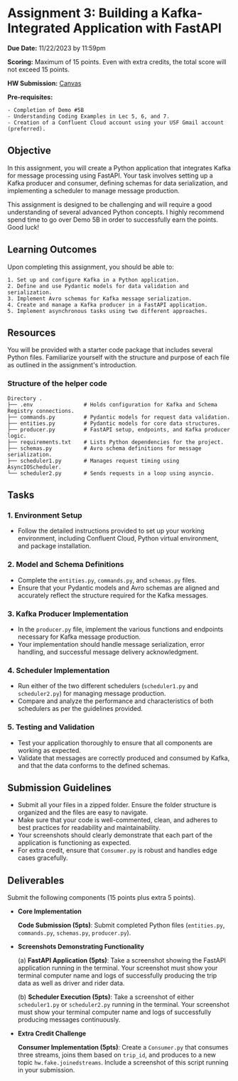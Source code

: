 # Assignment 3: Building a Kafka-Integrated Application with FastAPI

**Due Date:** 11/22/2023 by 11:59pm

**Scoring:** Maximum of 15 points. Even with extra credits, the total score will not exceed 15 points.

**HW Submission:** [Canvas](https://usfca.instructure.com/courses/1617043/assignments/7369579)

**Pre-requisites:**

    - Completion of Demo #5B 
    - Understanding Coding Examples in Lec 5, 6, and 7. 
    - Creation of a Confluent Cloud account using your USF Gmail account (preferred).

## Objective

In this assignment, you will create a Python application that integrates Kafka for message processing using FastAPI. Your task involves setting up a Kafka producer and consumer, defining schemas for data serialization, and implementing a scheduler to manage message production.

This assignment is designed to be challenging and will require a good understanding of several advanced Python concepts. I highly recommend spend time to go over Demo 5B in order to successfully earn the points. Good luck!

## Learning Outcomes

Upon completing this assignment, you should be able to:

    1. Set up and configure Kafka in a Python application.
    2. Define and use Pydantic models for data validation and serialization.
    3. Implement Avro schemas for Kafka message serialization.
    4. Create and manage a Kafka producer in a FastAPI application.
    5. Implement asynchronous tasks using two different approaches.

## Resources

You will be provided with a starter code package that includes several Python files. Familiarize yourself with the structure and purpose of each file as outlined in the assignment's introduction.

### Structure of the helper code

```
Directory .
├── .env                # Holds configuration for Kafka and Schema Registry connections.
├── commands.py         # Pydantic models for request data validation.
├── entities.py         # Pydantic models for core data structures.
├── producer.py         # FastAPI setup, endpoints, and Kafka producer logic.
├── requirements.txt    # Lists Python dependencies for the project.
├── schemas.py          # Avro schema definitions for message serialization.
├── scheduler1.py       # Manages request timing using AsyncIOScheduler.
└── scheduler2.py       # Sends requests in a loop using asyncio.
```

## Tasks

### 1. Environment Setup
- Follow the detailed instructions provided to set up your working environment, including Confluent Cloud, Python virtual environment, and package installation.

### 2. Model and Schema Definitions
- Complete the `entities.py`, `commands.py`, and `schemas.py` files. 
- Ensure that your Pydantic models and Avro schemas are aligned and accurately reflect the structure required for the Kafka messages.

### 3. Kafka Producer Implementation
- In the `producer.py` file, implement the various functions and endpoints necessary for Kafka message production.
- Your implementation should handle message serialization, error handling, and successful message delivery acknowledgment.

### 4. Scheduler Implementation
- Run either of the two different schedulers (`scheduler1.py` and `scheduler2.py`) for managing message production.
- Compare and analyze the performance and characteristics of both schedulers as per the guidelines provided.

### 5. Testing and Validation
- Test your application thoroughly to ensure that all components are working as expected.
- Validate that messages are correctly produced and consumed by Kafka, and that the data conforms to the defined schemas.

## Submission Guidelines

- Submit all your files in a zipped folder. Ensure the folder structure is organized and the files are easy to navigate.
- Make sure that your code is well-commented, clean, and adheres to best practices for readability and maintainability.
- Your screenshots should clearly demonstrate that each part of the application is functioning as expected.
- For extra credit, ensure that `Consumer.py` is robust and handles edge cases gracefully.

## Deliverables

Submit the following components (15 points plus extra 5 points).

- **Core Implementation**

    **Code Submission (5pts)**: Submit completed Python files (`entities.py`, `commands.py`, `schemas.py`, `producer.py`). 

- **Screenshots Demonstrating Functionality**
   
    (a) **FastAPI Application (5pts)**: Take a screenshot showing the FastAPI application running in the terminal. Your screenshot must show your terminal computer name and logs of successfully producing the trip data as well as driver and rider data. 

    (b) **Scheduler Execution (5pts)**: Take a screenshot of either `scheduler1.py` or `scheduler2.py` running in the terminal. Your screenshot must show your terminal computer name and logs of successfully producing messages continuously.  

- **Extra Credit Challenge**

    **Consumer Implementation (5pts)**: Create a `Consumer.py` that consumes three streams, joins them based on `trip_id`, and produces to a new topic `hw.fake.joinedstreams`. Include a screenshot of this script running in your submission.
